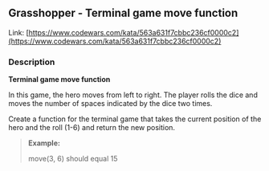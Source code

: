 ## Grasshopper - Terminal game move function

Link: [https://www.codewars.com/kata/563a631f7cbbc236cf0000c2](https://www.codewars.com/kata/563a631f7cbbc236cf0000c2)

### Description

**Terminal game move function**

In this game, the hero moves from left to right. The player rolls the dice and moves the number of spaces indicated by the dice two times.

Create a function for the terminal game that takes the current position of the hero and the roll (1-6) and return the new position.

> **Example:**
>
> move(3, 6) should equal 15
